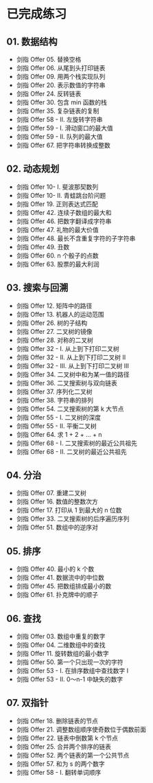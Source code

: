 # 已完成练习

## 01. 数据结构

- 剑指 Offer 05. 替换空格
- 剑指 Offer 06. 从尾到头打印链表
- 剑指 Offer 09. 用两个栈实现队列
- 剑指 Offer 20. 表示数值的字符串
- 剑指 Offer 24. 反转链表
- 剑指 Offer 30. 包含 min 函数的栈
- 剑指 Offer 35. 复杂链表的复制
- 剑指 Offer 58 - II. 左旋转字符串
- 剑指 Offer 59 - I. 滑动窗口的最大值
- 剑指 Offer 59 - II. 队列的最大值
- 剑指 Offer 67. 把字符串转换成整数


## 02. 动态规划

- 剑指 Offer 10- I. 斐波那契数列
- 剑指 Offer 10- II. 青蛙跳台阶问题
- 剑指 Offer 19. 正则表达式匹配
- 剑指 Offer 42. 连续子数组的最大和
- 剑指 Offer 46. 把数字翻译成字符串
- 剑指 Offer 47. 礼物的最大价值
- 剑指 Offer 48. 最长不含重复字符的子字符串
- 剑指 Offer 49. 丑数
- 剑指 Offer 60. n 个骰子的点数
- 剑指 Offer 63. 股票的最大利润


## 03. 搜索与回溯

- 剑指 Offer 12. 矩阵中的路径
- 剑指 Offer 13. 机器人的运动范围
- 剑指 Offer 26. 树的子结构
- 剑指 Offer 27. 二叉树的镜像
- 剑指 Offer 28. 对称的二叉树
- 剑指 Offer 32 - I. 从上到下打印二叉树
- 剑指 Offer 32 - II. 从上到下打印二叉树 II
- 剑指 Offer 32 - III. 从上到下打印二叉树 III
- 剑指 Offer 34. 二叉树中和为某一值的路径
- 剑指 Offer 36. 二叉搜索树与双向链表
- 剑指 Offer 37. 序列化二叉树
- 剑指 Offer 38. 字符串的排列
- 剑指 Offer 54. 二叉搜索树的第 k 大节点
- 剑指 Offer 55 - I. 二叉树的深度
- 剑指 Offer 55 - II. 平衡二叉树
- 剑指 Offer 64. 求 1 + 2 + … + n
- 剑指 Offer 68 - I. 二叉搜索树的最近公共祖先
- 剑指 Offer 68 - II. 二叉树的最近公共祖先


## 04. 分治

- 剑指 Offer 07. 重建二叉树
- 剑指 Offer 16. 数值的整数次方
- 剑指 Offer 17. 打印从 1 到最大的 n 位数
- 剑指 Offer 33. 二叉搜索树的后序遍历序列
- 剑指 Offer 51. 数组中的逆序对


## 05. 排序

- 剑指 Offer 40. 最小的 k 个数
- 剑指 Offer 41. 数据流中的中位数
- 剑指 Offer 45. 把数组排成最小的数
- 剑指 Offer 61. 扑克牌中的顺子


## 06. 查找

- 剑指 Offer 03. 数组中重复的数字
- 剑指 Offer 04. 二维数组中的查找
- 剑指 Offer 11. 旋转数组的最小数字
- 剑指 Offer 50. 第一个只出现一次的字符
- 剑指 Offer 53 - I. 在排序数组中查找数字 I
- 剑指 Offer 53 - II. 0～n-1 中缺失的数字


## 07. 双指针

- 剑指 Offer 18. 删除链表的节点
- 剑指 Offer 21. 调整数组顺序使奇数位于偶数前面
- 剑指 Offer 22. 链表中倒数第 k 个节点
- 剑指 Offer 25. 合并两个排序的链表
- 剑指 Offer 52. 两个链表的第一个公共节点
- 剑指 Offer 57. 和为 s 的两个数字
- 剑指 Offer 58 - I. 翻转单词顺序


